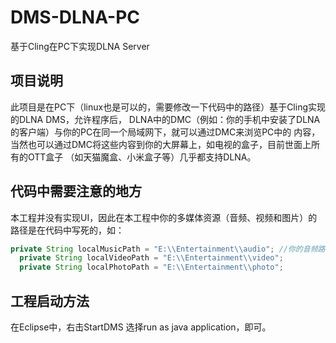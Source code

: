# DMS-DLNA-PC
基于Cling在PC下实现DLNA Server

## 项目说明
  此项目是在PC下（linux也是可以的，需要修改一下代码中的路径）基于Cling实现的DLNA DMS，允许程序后，
  DLNA中的DMC（例如：你的手机中安装了DLNA的客户端）与你的PC在同一个局域网下，就可以通过DMC来浏览PC中的
  内容，当然也可以通过DMC将这些内容到你的大屏幕上，如电视的盒子，目前世面上所有的OTT盒子
  （如天猫魔盒、小米盒子等）几乎都支持DLNA。
  
## 代码中需要注意的地方
  本工程并没有实现UI，因此在本工程中你的多媒体资源（音频、视频和图片）的路径是在代码中写死的，如：
  ```JAVA
  private String localMusicPath = "E:\\Entertainment\\audio"; //你的音频路径，将你的音频文件放在这个地方就好
	private String localVideoPath = "E:\\Entertainment\\video";
	private String localPhotoPath = "E:\\Entertainment\\photo";
  ```
  
## 工程启动方法
  在Eclipse中，右击StartDMS 选择run as java application，即可。
  
## 
